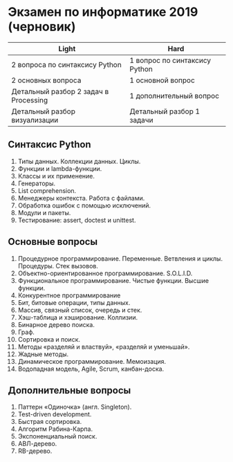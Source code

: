 # Экзамен по информатике 2019 (черновик)


| Light                                   | Hard                          | 
| --------------------------------------- |-------------------------------| 
| 2 вопроса по синтаксису Python          | 1 вопрос по синтаксису Python | 
| 2 основных вопроса                      | 1 основной вопрос             | 
| Детальный разбор 2 задач в Processing   | 1 дополнительный вопрос       | 
| Детальный разбор визуализации           | Детальный разбор 1 задачи     | 

## Синтаксис Python

1. Типы данных. Коллекции данных. Циклы.
2. Функции и lambda-функции.
3. Классы и их применение.
4. Генераторы.
5. List comprehension.
6. Менеджеры контекста. Работа с файлами.
7. Обработка ошибок с помощью исключений.
8. Модули и пакеты.
9. Тестирование: assert, doctest и unittest.

## Основные вопросы

1. Процедурное программирование. Переменные. Ветвления и циклы. Процедуры. Стек вызовов.
2. Объектно-ориентированное программирование. S.O.L.I.D.
3. Функциональное программирование. Чистые функции. Высшие функции.
4. Конкурентное программирование
5. Бит, битовые операции, типы данных.
6. Массив, связный список, очередь и стек.
7. Хэш-таблица и хэширование. Коллизии.
8. Бинарное дерево поиска.
9. Граф.
10. Сортировка и поиск.
11. Методы «разделяй и властвуй», «разделяй и уменьшай».
12. Жадные методы.
13. Динамическое программирование. Мемоизация.
14. Водопадная модель, Agile, Scrum, канбан-доска.

## Дополнительные вопросы
1. Паттерн «Одиночка» (англ. Singleton). 
2. Test-driven development.
3. Быстрая сортировка.
4. Алгоритм Рабина-Карпа.
5. Экспоненциальный поиск.
6. АВЛ-дерево.
7. RB-дерево.
